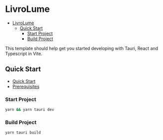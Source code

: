 # LivroLume

<!--toc:start-->
- [LivroLume](#livrolume)
  - [Quick Start](#quick-start)
    - [Start Project](#start-project)
    - [Build Project](#build-project)
<!--toc:end-->

This template should help get you started developing with Tauri, React and
Typescript in Vite.

## Quick Start

- [Quick Start](https://tauri.app/v1/guides/getting-started/setup/)
- [Prerequisites](https://tauri.app/v1/guides/getting-started/prerequisites)

### Start Project

```bash
yarn && yarn tauri dev
```

### Build Project

```bash
yarn tauri build
```
